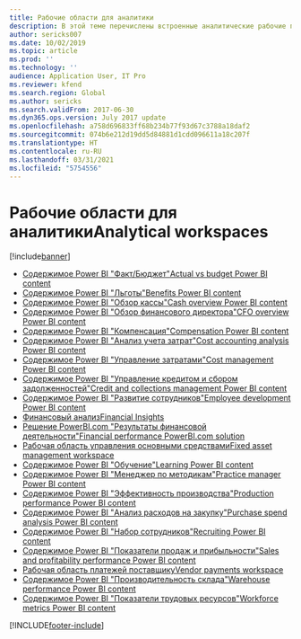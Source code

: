 ```yaml
---
title: Рабочие области для аналитики
description: В этой теме перечислены встроенные аналитические рабочие пространства, которые доступны и указывают на ресурсы, где можно получить дополнительную информацию о них.
author: sericks007
ms.date: 10/02/2019
ms.topic: article
ms.prod: ''
ms.technology: ''
audience: Application User, IT Pro
ms.reviewer: kfend
ms.search.region: Global
ms.author: sericks
ms.search.validFrom: 2017-06-30
ms.dyn365.ops.version: July 2017 update
ms.openlocfilehash: a758d696833ff68b234b77f93d67c3788a18daf2
ms.sourcegitcommit: 074b6e212d19dd5d84881d1cdd096611a18c207f
ms.translationtype: HT
ms.contentlocale: ru-RU
ms.lasthandoff: 03/31/2021
ms.locfileid: "5754556"
---
```

# <a name="analytical-workspaces"></a><span data-ttu-id="11254-103">Рабочие области для аналитики</span><span class="sxs-lookup"><span data-stu-id="11254-103">Analytical workspaces</span></span>
[!include[banner](../includes/banner.md)]

- [<span data-ttu-id="11254-104">Содержимое Power BI "Факт/Бюджет"</span><span class="sxs-lookup"><span data-stu-id="11254-104">Actual vs budget Power BI content</span></span>](ledger-budgets-power-bi.md)
- [<span data-ttu-id="11254-105">Содержимое Power BI "Льготы"</span><span class="sxs-lookup"><span data-stu-id="11254-105">Benefits Power BI content</span></span>](benefits-power-bi.md)
- [<span data-ttu-id="11254-106">Содержимое Power BI "Обзор кассы"</span><span class="sxs-lookup"><span data-stu-id="11254-106">Cash overview Power BI content</span></span>](../../../finance/cash-bank-management/Cash-Overview-Power-BI-content.md)
- [<span data-ttu-id="11254-107">Содержимое Power BI "Обзор финансового директора"</span><span class="sxs-lookup"><span data-stu-id="11254-107">CFO overview Power BI content</span></span>](CFO-power-bi.md)
- [<span data-ttu-id="11254-108">Содержимое Power BI "Компенсация"</span><span class="sxs-lookup"><span data-stu-id="11254-108">Compensation Power BI content</span></span>](compensation-power-bi.md)
- [<span data-ttu-id="11254-109">Содержимое Power BI "Анализ учета затрат"</span><span class="sxs-lookup"><span data-stu-id="11254-109">Cost accounting analysis Power BI content</span></span>](cost-accounting-analysis-content-pack.md) 
- [<span data-ttu-id="11254-110">Содержимое Power BI "Управление затратами"</span><span class="sxs-lookup"><span data-stu-id="11254-110">Cost management Power BI content</span></span>](cost-management-content-pack.md)
- [<span data-ttu-id="11254-111">Содержимое Power BI "Управление кредитом и сбором задолженностей"</span><span class="sxs-lookup"><span data-stu-id="11254-111">Credit and collections management Power BI content</span></span>](../../../finance/accounts-receivable/credit-collections-power-bi.md)
- [<span data-ttu-id="11254-112">Содержимое Power BI "Развитие сотрудников"</span><span class="sxs-lookup"><span data-stu-id="11254-112">Employee development Power BI content</span></span>](employee-development-PBI.md) 
- [<span data-ttu-id="11254-113">Финансовый анализ</span><span class="sxs-lookup"><span data-stu-id="11254-113">Financial Insights</span></span>](financial-insights.md)
- [<span data-ttu-id="11254-114">Решение PowerBI.com "Результаты финансовой деятельности"</span><span class="sxs-lookup"><span data-stu-id="11254-114">Financial performance PowerBI.com solution</span></span>](financial-performance-power-bi-content-pack.md)
- [<span data-ttu-id="11254-115">Рабочая область управления основными средствами</span><span class="sxs-lookup"><span data-stu-id="11254-115">Fixed asset management workspace</span></span>](../../../finance/fixed-assets/Fixed-asset-management-workspace.md)
- [<span data-ttu-id="11254-116">Содержимое Power BI "Обучение"</span><span class="sxs-lookup"><span data-stu-id="11254-116">Learning Power BI content</span></span>](learning-power-bi.md)
- [<span data-ttu-id="11254-117">Содержимое Power BI "Менеджер по методикам"</span><span class="sxs-lookup"><span data-stu-id="11254-117">Practice manager Power BI content</span></span>](practice-manager-power-bi.md)
- [<span data-ttu-id="11254-118">Содержимое Power BI "Эффективность производства"</span><span class="sxs-lookup"><span data-stu-id="11254-118">Production performance Power BI content</span></span>](production-performance-power-bi.md)
- [<span data-ttu-id="11254-119">Содержимое Power BI "Анализ расходов на закупку"</span><span class="sxs-lookup"><span data-stu-id="11254-119">Purchase spend analysis Power BI content</span></span>](purchase-content-pack-for-power-bi.md) 
- [<span data-ttu-id="11254-120">Содержимое Power BI "Набор сотрудников"</span><span class="sxs-lookup"><span data-stu-id="11254-120">Recruiting Power BI content</span></span>](recruiting-analysis-power-bi-content-pack.md) 
- [<span data-ttu-id="11254-121">Содержимое Power BI "Показатели продаж и прибыльности"</span><span class="sxs-lookup"><span data-stu-id="11254-121">Sales and profitability performance Power BI content</span></span>](sales-profitability-performance-content-pack.md)
- [<span data-ttu-id="11254-122">Рабочая область платежей поставщику</span><span class="sxs-lookup"><span data-stu-id="11254-122">Vendor payments workspace</span></span>](../../../finance/accounts-payable/Vendor-payments-workspace.md)
- [<span data-ttu-id="11254-123">Содержимое Power BI "Производительность склада"</span><span class="sxs-lookup"><span data-stu-id="11254-123">Warehouse performance Power BI content</span></span>](warehouse-power-bi-content.md)
- [<span data-ttu-id="11254-124">Содержимое Power BI "Показатели трудовых ресурсов"</span><span class="sxs-lookup"><span data-stu-id="11254-124">Workforce metrics Power BI content</span></span>](workforce-analysis-power-bi-content-pack.md)


[!INCLUDE[footer-include](../../../includes/footer-banner.md)]